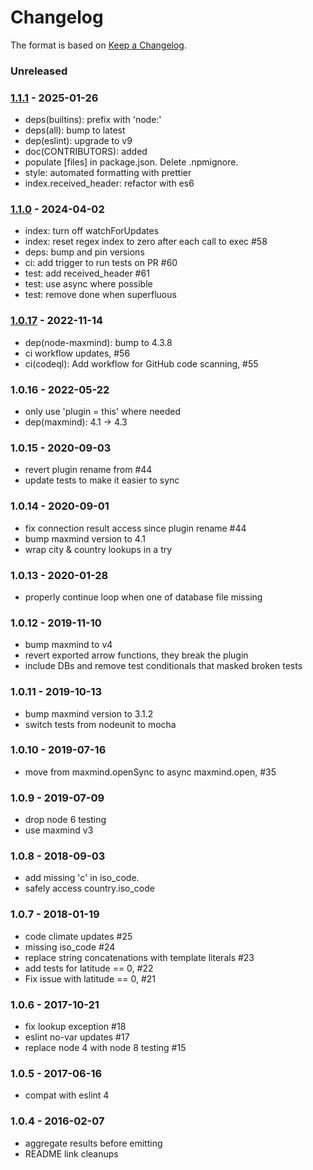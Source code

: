 # Changelog

The format is based on [Keep a Changelog](https://keepachangelog.com/).

### Unreleased

### [1.1.1] - 2025-01-26

- deps(builtins): prefix with 'node:'
- deps(all): bump to latest
- dep(eslint): upgrade to v9
- doc(CONTRIBUTORS): added
- populate [files] in package.json. Delete .npmignore.
- style: automated formatting with prettier
- index.received_header: refactor with es6

### [1.1.0] - 2024-04-02

- index: turn off watchForUpdates
- index: reset regex index to zero after each call to exec #58
- deps: bump and pin versions
- ci: add trigger to run tests on PR #60
- test: add received_header #61
- test: use async where possible
- test: remove done when superfluous

### [1.0.17] - 2022-11-14

- dep(node-maxmind): bump to 4.3.8
- ci workflow updates, #56
- ci(codeql): Add workflow for GitHub code scanning, #55

### 1.0.16 - 2022-05-22

- only use 'plugin = this' where needed
- dep(maxmind): 4.1 -> 4.3

### 1.0.15 - 2020-09-03

- revert plugin rename from #44
- update tests to make it easier to sync

### 1.0.14 - 2020-09-01

- fix connection result access since plugin rename #44
- bump maxmind version to 4.1
- wrap city & country lookups in a try

### 1.0.13 - 2020-01-28

- properly continue loop when one of database file missing

### 1.0.12 - 2019-11-10

- bump maxmind to v4
- revert exported arrow functions, they break the plugin
- include DBs and remove test conditionals that masked broken tests

### 1.0.11 - 2019-10-13

- bump maxmind version to 3.1.2
- switch tests from nodeunit to mocha

### 1.0.10 - 2019-07-16

- move from maxmind.openSync to async maxmind.open, #35

### 1.0.9 - 2019-07-09

- drop node 6 testing
- use maxmind v3

### 1.0.8 - 2018-09-03

- add missing 'c' in iso_code.
- safely access country.iso_code

### 1.0.7 - 2018-01-19

- code climate updates #25
- missing iso_code #24
- replace string concatenations with template literals #23
- add tests for latitude == 0, #22
- Fix issue with latitude == 0, #21

### 1.0.6 - 2017-10-21

- fix lookup exception #18
- eslint no-var updates #17
- replace node 4 with node 8 testing #15

### 1.0.5 - 2017-06-16

- compat with eslint 4

### 1.0.4 - 2016-02-07

- aggregate results before emitting
- README link cleanups

[1.0.16]: https://github.com/haraka/haraka-plugin-geoip/releases/tag/1.0.16
[1.0.17]: https://github.com/haraka/haraka-plugin-geoip/releases/tag/1.0.17
[1.1.0]: https://github.com/haraka/haraka-plugin-geoip/releases/tag/1.1.0
[1.1.1]: https://github.com/haraka/haraka-plugin-geoip/releases/tag/v1.1.1
